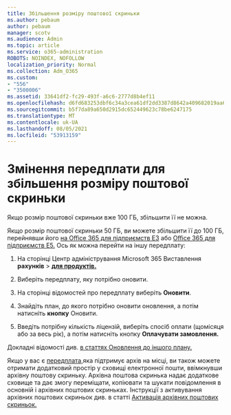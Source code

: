 ```yaml
---
title: Збільшення розміру поштової скриньки
ms.author: pebaum
author: pebaum
manager: scotv
ms.audience: Admin
ms.topic: article
ms.service: o365-administration
ROBOTS: NOINDEX, NOFOLLOW
localization_priority: Normal
ms.collection: Adm_O365
ms.custom:
- "556"
- "3500006"
ms.assetid: 33641df2-fc29-493f-a6c6-2777d8b4ef11
ms.openlocfilehash: d6fd683253dbf6c34a3cea61df2dd3387d8642a409682019aa62ef3b619e84aa
ms.sourcegitcommit: b5f7da89a650d2915dc652449623c78be6247175
ms.translationtype: MT
ms.contentlocale: uk-UA
ms.lasthandoff: 08/05/2021
ms.locfileid: "53913159"
---
```

# <a name="switch-subscriptions-to-increase-mailbox-size"></a>Змінення передплати для збільшення розміру поштової скриньки

Якщо розмір поштової скриньки вже 100 ГБ, збільшити її не можна.
  
Якщо розмір поштової скриньки 50 ГБ, ви можете збільшити її до 100 ГБ, перейнявши його [на Office 365 для підприємств E3](https://products.office.com/business/office-365-enterprise-e3-business-software) або [Office 365 для підприємств E5.](https://products.office.com/business/office-365-enterprise-e5-business-software) Ось як можна перейти на іншу передплату:
  
1. На сторінці Центр адміністрування Microsoft 365 Виставлення **рахунків** \> **[для продуктів.](https://go.microsoft.com/fwlink/p/?linkid=842054)**

2. Виберіть передплату, яку потрібно оновити.

3. На сторінці відомостей про передплату виберіть **Оновити**.

4. Знайдіть план, до якого потрібно оновити оновлення, а потім натисніть **кнопку** Оновити.

5. Введіть потрібну кількість ліцензій, виберіть спосіб оплати (щомісяця або за весь рік), а потім натисніть кнопку **Оплачувати замовлення.**

Докладні відомості див. [в статтях Оновлення до іншого плану.](https://docs.microsoft.com/microsoft-365/commerce/subscriptions/upgrade-to-different-plan)

Якщо у вас є [передплата,](https://docs.microsoft.com/office365/servicedescriptions/exchange-online-archiving-service-description/exchange-online-archiving-service-description)яка підтримує архів на місці, ви також можете отримати додатковий простір у сховищі електронної пошти, ввімкнувши архівну поштову скриньку. Архівна поштова скринька надає додаткове сховище та дає змогу переміщати, копіювати та шукати повідомлення в основній і архівних поштових скриньках. Інструкції з активування архівних поштових скриньок див. в статті [Активація архівних поштових скриньок.](https://docs.microsoft.com/microsoft-365/compliance/enable-archive-mailboxes)
